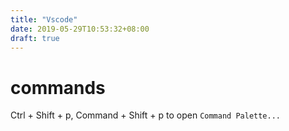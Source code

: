 ```yaml
---
title: "Vscode"
date: 2019-05-29T10:53:32+08:00
draft: true
---
```


# commands

Ctrl + Shift + p, Command + Shift + p to open `Command Palette...`